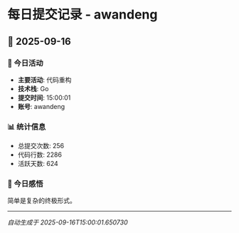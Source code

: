 # 每日提交记录 - awandeng

## 📅 2025-09-16

### 🎯 今日活动
- **主要活动**: 代码重构
- **技术栈**: Go
- **提交时间**: 15:00:01
- **账号**: awandeng

### 📊 统计信息
- 总提交次数: 256
- 代码行数: 2286
- 活跃天数: 624

### 💭 今日感悟
简单是复杂的终极形式。

---
*自动生成于 2025-09-16T15:00:01.650730*
